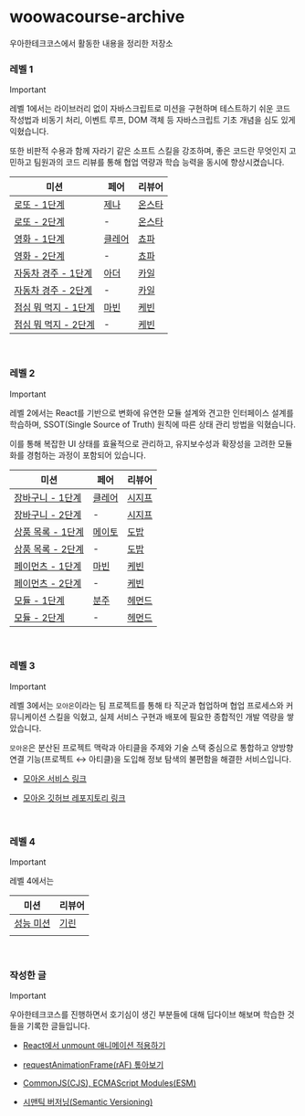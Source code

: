 # woowacourse-archive
우아한테크코스에서 활동한 내용을 정리한 저장소

### 레벨 1

> [!IMPORTANT]  
> 레벨 1에서는 라이브러리 없이 자바스크립트로 미션을 구현하며 테스트하기 쉬운 코드 작성법과 비동기 처리, 이벤트 루프, DOM 객체 등 자바스크립트 기초 개념을 심도 있게 익혔습니다. 
> 
> 또한 비판적 수용과 함께 자라기 같은 소프트 스킬을 강조하며, 좋은 코드란 무엇인지 고민하고 팀원과의 코드 리뷰를 통해 협업 역량과 학습 능력을 동시에 향상시켰습니다.



| 미션 | 페어 | 리뷰어 |
| --- | --- | --- |
| [로또 - 1단계](https://github.com/woowacourse/javascript-lotto/pull/334) | [제나](https://github.com/JeLee-river) | [온스타](https://github.com/onschan) |
| [로또 - 2단계](https://github.com/woowacourse/javascript-lotto/pull/376) | - | [온스타](https://github.com/onschan) |
| [영화 - 1단계](https://github.com/woowacourse/javascript-movie-review/pull/210) | [클레어](https://github.com/eunsoA) | [쵸파](https://github.com/bassyu) |
| [영화 - 2단계](https://github.com/woowacourse/javascript-movie-review/pull/235) | - | [쵸파](https://github.com/bassyu) |
| [자동차 경주 - 1단계](https://github.com/woowacourse/javascript-racingcar/pull/331) | [아더](https://github.com/mlnwns) | [카일](https://github.com/igy95) |
| [자동차 경주 - 2단계](https://github.com/woowacourse/javascript-racingcar/pull/375) | - | [카일](https://github.com/igy95) |
| [점심 뭐 먹지 - 1단계](https://github.com/woowacourse/javascript-lunch/pull/181) | [마빈](https://github.com/spoyodevelop) | [케빈](https://github.com/JeongBin0227) |
| [점심 뭐 먹지 - 2단계](https://github.com/woowacourse/javascript-lunch/pull/226) | - | [케빈](https://github.com/JeongBin0227) |

<br/>

### 레벨 2

> [!IMPORTANT]  
> 레벨 2에서는 React를 기반으로 변화에 유연한 모듈 설계와 견고한 인터페이스 설계를 학습하며, SSOT(Single Source of Truth) 원칙에 따른 상태 관리 방법을 익혔습니다.
> 
> 이를 통해 복잡한 UI 상태를 효율적으로 관리하고, 유지보수성과 확장성을 고려한 모듈화를 경험하는 과정이 포함되어 있습니다.

| 미션 | 페어 | 리뷰어 |
| --- | --- | --- |
| [장바구니 - 1단계](https://github.com/woowacourse/react-shopping-cart/pull/365) | [클레어](https://github.com/eunsoA) | [시지프](https://github.com/woowa-euijinkk) |
| [장바구니 - 2단계](https://github.com/woowacourse/react-shopping-cart/pull/383) | - | [시지프](https://github.com/woowa-euijinkk) |
| [상품 목록 - 1단계](https://github.com/woowacourse/react-shopping-products/pull/98) | [메이토](https://github.com/Db0111) | [도밥](https://github.com/Creative-Lee) |
| [상품 목록 - 2단계](https://github.com/woowacourse/react-shopping-products/pull/132) | - | [도밥](https://github.com/Creative-Lee) |
| [페이먼츠 - 1단계](https://github.com/woowacourse/react-payments/pull/438) | [마빈](https://github.com/spoyodevelop) | [케빈](https://github.com/JeongBin0227) |
| [페이먼츠 - 2단계](https://github.com/woowacourse/react-payments/pull/462) | - | [케빈](https://github.com/JeongBin0227) |
| [모듈 - 1단계](https://github.com/woowacourse/react-modules/pull/99) | [분주](https://github.com/bunju20) | [헤먼드](https://github.com/JunilHwang) |
| [모듈 - 2단계](https://github.com/woowacourse/react-modules/pull/126) | - | [헤먼드](https://github.com/JunilHwang) |

<br/>

### 레벨 3

> [!IMPORTANT]  
> 레벨 3에서는 `모아온`이라는 팀 프로젝트를 통해 타 직군과 협업하며 협업 프로세스와 커뮤니케이션 스킬을 익혔고, 실제 서비스 구현과 배포에 필요한 종합적인 개발 역량을 쌓았습니다. 
> 
> `모아온`은 분산된 프로젝트 맥락과 아티클을 주제와 기술 스택 중심으로 통합하고 양방향 연결 기능(프로젝트 ↔ 아티클)을 도입해 정보 탐색의 불편함을 해결한 서비스입니다.

- [모아온 서비스 링크](https://moaon.co.kr)

- [모아온 깃허브 레포지토리 링크](https://github.com/woowacourse-teams/2025-moaon)


<br/>

### 레벨 4

> [!IMPORTANT]  
> 레벨 4에서는 

| 미션 | 리뷰어 |
| --- | --- |
| [성능 미션](https://github.com/woowacourse/perf-basecamp/pull/182) | [기린](https://github.com/jeongyou) |
|  |  |

<br/>

### 작성한 글
> [!IMPORTANT]  
> 우아한테크코스를 진행하면서 호기심이 생긴 부분들에 대해 딥다이브 해보며 학습한 것들을 기록한 글들입니다. 

- [React에서 unmount 애니메이션 적용하기](https://velog.io/@woogur29/React%EC%97%90%EC%84%9C-unmount-%EC%95%A0%EB%8B%88%EB%A9%94%EC%9D%B4%EC%85%98-%EC%A0%81%EC%9A%A9%ED%95%98%EA%B8%B0)
  
- [requestAnimationFrame(rAF) 톺아보기](https://velog.io/@woogur29/requestAnimationFramerAF-%ED%86%BA%EC%95%84%EB%B3%B4%EA%B8%B0)
  
- [CommonJS(CJS), ECMAScript Modules(ESM)](https://velog.io/@woogur29/CommonJSCJS-ECMAScript-ModulesESM)
  
- [시맨틱 버저닝(Semantic Versioning)](https://velog.io/@woogur29/%EC%8B%9C%EB%A7%A8%ED%8B%B1-%EB%B2%84%EC%A0%80%EB%8B%9DSemantic-Versioning)
